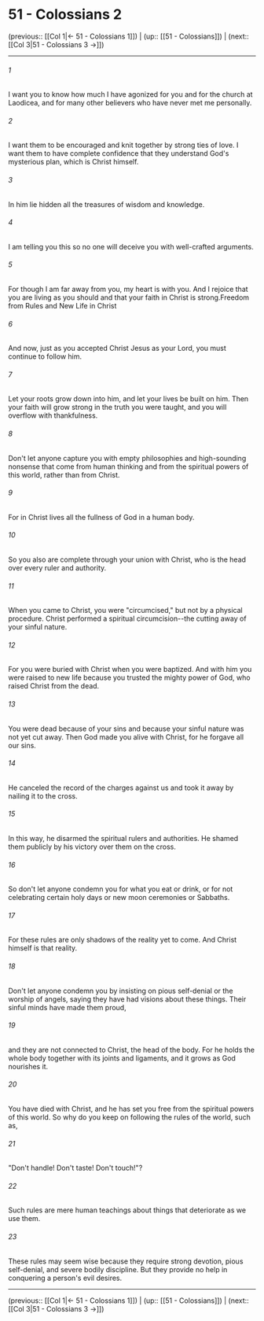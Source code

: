 # 51 - Colossians 2

(previous:: [[Col 1|← 51 - Colossians 1]]) | (up:: [[51 - Colossians]]) | (next:: [[Col 3|51 - Colossians 3 →]])

***


###### 1 
I want you to know how much I have agonized for you and for the church at Laodicea, and for many other believers who have never met me personally. 

###### 2 
I want them to be encouraged and knit together by strong ties of love. I want them to have complete confidence that they understand God's mysterious plan, which is Christ himself. 

###### 3 
In him lie hidden all the treasures of wisdom and knowledge. 

###### 4 
I am telling you this so no one will deceive you with well-crafted arguments. 

###### 5 
For though I am far away from you, my heart is with you. And I rejoice that you are living as you should and that your faith in Christ is strong.Freedom from Rules and New Life in Christ 

###### 6 
And now, just as you accepted Christ Jesus as your Lord, you must continue to follow him. 

###### 7 
Let your roots grow down into him, and let your lives be built on him. Then your faith will grow strong in the truth you were taught, and you will overflow with thankfulness. 

###### 8 
Don't let anyone capture you with empty philosophies and high-sounding nonsense that come from human thinking and from the spiritual powers of this world, rather than from Christ. 

###### 9 
For in Christ lives all the fullness of God in a human body. 

###### 10 
So you also are complete through your union with Christ, who is the head over every ruler and authority. 

###### 11 
When you came to Christ, you were "circumcised," but not by a physical procedure. Christ performed a spiritual circumcision--the cutting away of your sinful nature. 

###### 12 
For you were buried with Christ when you were baptized. And with him you were raised to new life because you trusted the mighty power of God, who raised Christ from the dead. 

###### 13 
You were dead because of your sins and because your sinful nature was not yet cut away. Then God made you alive with Christ, for he forgave all our sins. 

###### 14 
He canceled the record of the charges against us and took it away by nailing it to the cross. 

###### 15 
In this way, he disarmed the spiritual rulers and authorities. He shamed them publicly by his victory over them on the cross. 

###### 16 
So don't let anyone condemn you for what you eat or drink, or for not celebrating certain holy days or new moon ceremonies or Sabbaths. 

###### 17 
For these rules are only shadows of the reality yet to come. And Christ himself is that reality. 

###### 18 
Don't let anyone condemn you by insisting on pious self-denial or the worship of angels, saying they have had visions about these things. Their sinful minds have made them proud, 

###### 19 
and they are not connected to Christ, the head of the body. For he holds the whole body together with its joints and ligaments, and it grows as God nourishes it. 

###### 20 
You have died with Christ, and he has set you free from the spiritual powers of this world. So why do you keep on following the rules of the world, such as, 

###### 21 
"Don't handle! Don't taste! Don't touch!"? 

###### 22 
Such rules are mere human teachings about things that deteriorate as we use them. 

###### 23 
These rules may seem wise because they require strong devotion, pious self-denial, and severe bodily discipline. But they provide no help in conquering a person's evil desires.

***

(previous:: [[Col 1|← 51 - Colossians 1]]) | (up:: [[51 - Colossians]]) | (next:: [[Col 3|51 - Colossians 3 →]])
